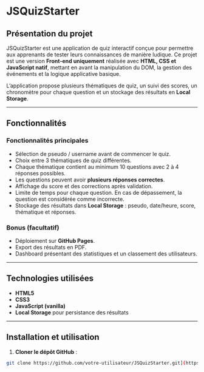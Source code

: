 # JSQuizStarter

## Présentation du projet
JSQuizStarter est une application de quiz interactif conçue pour permettre aux apprenants de tester leurs connaissances de manière ludique. Ce projet est une version **Front-end uniquement** réalisée avec **HTML, CSS et JavaScript natif**, mettant en avant la manipulation du DOM, la gestion des événements et la logique applicative basique.

L’application propose plusieurs thématiques de quiz, un suivi des scores, un chronomètre pour chaque question et un stockage des résultats en **Local Storage**. 

---

## Fonctionnalités

### Fonctionnalités principales
- Sélection de pseudo / username avant de commencer le quiz.
- Choix entre 3 thématiques de quiz différentes.
- Chaque thématique contient au minimum 10 questions avec 2 à 4 réponses possibles.
- Les questions peuvent avoir **plusieurs réponses correctes**.
- Affichage du score et des corrections après validation.
- Limite de temps pour chaque question. En cas de dépassement, la question est considérée comme incorrecte.
- Stockage des résultats dans **Local Storage** : pseudo, date/heure, score, thématique et réponses.

### Bonus (facultatif)
- Déploiement sur **GitHub Pages**.
- Export des résultats en PDF.
- Dashboard présentant des statistiques et un classement des utilisateurs.

---

## Technologies utilisées
- **HTML5**
- **CSS3**
- **JavaScript (vanilla)**
- **Local Storage** pour persistance des résultats

---

## Installation et utilisation

1. **Cloner le dépôt GitHub** :
```bash
git clone https://github.com/votre-utilisateur/JSQuizStarter.git](https://github.com/AsforDounia/JsQuizStarter.git)
